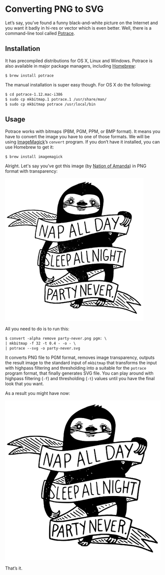 <!--
layout: post
tags:
  - svg
description: There is an easy way to convert bit-mapped images into SVG using command-line tool called Potrace.
og-image: og-preview.png
gh-issue-id: 10
-->

# Converting PNG to SVG

Let’s say, you’ve found a funny black-and-white picture on the Internet and you want it badly in hi-res or vector which is even better. Well, there is a command-line tool called [Potrace](http://potrace.sourceforge.net).

## Installation

It has precompiled distributions for OS X, Linux and Windows. Potrace is also available in major package managers, including [Homebrew](http://brew.sh/):

```shell
$ brew install potrace
```

The manual installation is super easy though. For OS X do the following:

```shell
$ cd potrace-1.12.mac-i386
$ sudo cp mkbitmap.1 potrace.1 /usr/share/man/
$ sudo cp mkbitmap potrace /usr/local/bin
```

## Usage

Potrace works with bitmaps (PBM, PGM, PPM, or BMP format). It means you have to convert the image you have to one of those formats. We will be using [ImageMagick](http://www.imagemagick.org)’s `convert` program. If you don’t have it installed, you can use Homebrew to get it:

```shell
$ brew install imagemagick
```

Alright. Let's say you’ve got this image (by [Nation of Amanda](http://nationofamanda-blog.tumblr.com/)) in PNG format with transparency:

![‘Nap all day, sleep all night, party never’ by Nation of Amanda](party-never.png "Original black-and-white PNG image.")

All you need to do is to run this:

```shell
$ convert -alpha remove party-never.png pgm: \
| mkbitmap -f 32 -t 0.4 - -o - \
| potrace --svg -o party-never.svg
```

It converts PNG file to PGM format, removes image transparency, outputs the result image to the standard input of `mkbitmap` that transforms the input with highpass filtering and thresholding into a suitable for the `potrace` program format, that finally generates SVG file. You can play around with highpass filtering (`-f`) and thresholding (`-t`) values until you have the final look that you want.

As a result you might have now:

![‘Nap all day, sleep all night, party never’ by Nation of Amanda](party-never.svg "Generated SVG image (zoom the page in).")

That’s it.
